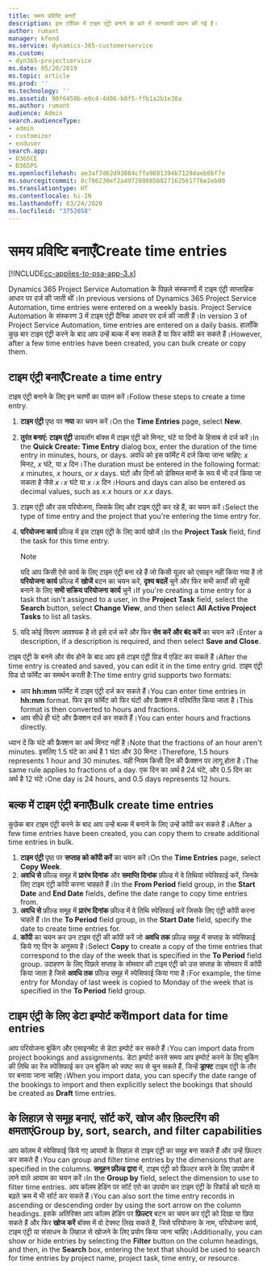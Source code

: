 ```yaml
---
title: समय प्रविष्टि बनाएँ
description: इस टॉपिक में टाइम एंट्री बनाने के बारे में जानकारी प्रदान की गई है।
author: rumant
manager: kfend
ms.service: dynamics-365-customerservice
ms.custom:
- dyn365-projectservice
ms.date: 05/20/2019
ms.topic: article
ms.prod: ''
ms.technology: ''
ms.assetid: 90f6450b-e0c4-4d86-b8f5-ffb1a2b1e38a
ms.author: rumant
audience: Admin
search.audienceType:
- admin
- customizer
- enduser
search.app:
- D365CE
- D365PS
ms.openlocfilehash: ae3af7d62d93884c7fa9881394b7129daeb8bf7e
ms.sourcegitcommit: 8c786230ef2a497280885b827162561776e2eb00
ms.translationtype: HT
ms.contentlocale: hi-IN
ms.lasthandoff: 03/24/2020
ms.locfileid: "3752058"
---
```

# <a name="create-time-entries"></a><span data-ttu-id="83dbc-103">समय प्रविष्टि बनाएँ</span><span class="sxs-lookup"><span data-stu-id="83dbc-103">Create time entries</span></span>

[!INCLUDE[cc-applies-to-psa-app-3.x](../includes/cc-applies-to-psa-app-3x.md)]

<span data-ttu-id="83dbc-104">Dynamics 365 Project Service Automation के पिछले संस्करणों में टाइम एंट्री साप्ताहिक आधार पर दर्ज की जाती थीं।</span><span class="sxs-lookup"><span data-stu-id="83dbc-104">In previous versions of Dynamics 365 Project Service Automation, time entries were entered on a weekly basis.</span></span> <span data-ttu-id="83dbc-105">Project Service Automation के संस्करण 3 में टाइम एंट्री दैनिक आधार पर दर्ज की जाती हैं।</span><span class="sxs-lookup"><span data-stu-id="83dbc-105">In version 3 of Project Service Automation, time entries are entered on a daily basis.</span></span> <span data-ttu-id="83dbc-106">हालाँकि कुछ बार टाइम एंट्री करने के बाद आप उन्हें बल्क में बना सकते हैं या फिर कॉपी कर सकते हैं।</span><span class="sxs-lookup"><span data-stu-id="83dbc-106">However, after a few time entries have been created, you can bulk create or copy them.</span></span>

## <a name="create-a-time-entry"></a><span data-ttu-id="83dbc-107">टाइम एंट्री बनाएँ</span><span class="sxs-lookup"><span data-stu-id="83dbc-107">Create a time entry</span></span>

<span data-ttu-id="83dbc-108">टाइम एंट्री बनाने के लिए इन चरणों का पालन करें।</span><span class="sxs-lookup"><span data-stu-id="83dbc-108">Follow these steps to create a time entry.</span></span>

1. <span data-ttu-id="83dbc-109">**टाइम एंट्री** पृष्ठ पर **नया** का चयन करें।</span><span class="sxs-lookup"><span data-stu-id="83dbc-109">On the **Time Entries** page, select **New**.</span></span>
2. <span data-ttu-id="83dbc-110">**तुरंत बनाएं: टाइम एंट्री** डायलॉग बॉक्स में टाइम एंट्री को मिनट, घंटे या दिनों के हिसाब से दर्ज करें।</span><span class="sxs-lookup"><span data-stu-id="83dbc-110">In the **Quick Create: Time Entry** dialog box, enter the duration of the time entry in minutes, hours, or days.</span></span> <span data-ttu-id="83dbc-111">अवधि को इस फॉर्मेट में दर्ज किया जाना चाहिए: *x* मिनट, *x* घंटे, या *x* दिन।</span><span class="sxs-lookup"><span data-stu-id="83dbc-111">The duration must be entered in the following format: *x* minutes, *x* hours, or *x* days.</span></span> <span data-ttu-id="83dbc-112">घंटों और दिनों को डेसिमल मानों के रूप में भी दर्ज किया जा सकता है जैसे *x।x* घंटे या *x।x* दिन।</span><span class="sxs-lookup"><span data-stu-id="83dbc-112">Hours and days can also be entered as decimal values, such as *x.x* hours or *x.x* days.</span></span>
3. <span data-ttu-id="83dbc-113">टाइम एंट्री और उस परियोजना, जिसके लिए और टाइम एंट्री कर रहे हैं, का चयन करें।</span><span class="sxs-lookup"><span data-stu-id="83dbc-113">Select the type of time entry and the project that you're entering the time entry for.</span></span>
4. <span data-ttu-id="83dbc-114">**परियोजना कार्य** फ़ील्ड में इस टाइम एंट्री के लिए कार्य खोजें।</span><span class="sxs-lookup"><span data-stu-id="83dbc-114">In the **Project Task** field, find the task for this time entry.</span></span>

    > [!NOTE]
    > <span data-ttu-id="83dbc-115">यदि आप किसी ऐसे कार्य के लिए टाइम एंट्री बना रहे हैं जो किसी यूज़र को एसाइन नहीं किया गया है तो **परियोजना कार्य** फ़ील्ड में **खोजें** बटन का चयन करें, **दृश्य बदलें** चुनें और फिर सभी कार्यों की सूची बनाने के लिए **सभी सक्रिय परियोजना कार्य** चुनें।</span><span class="sxs-lookup"><span data-stu-id="83dbc-115">If you're creating a time entry for a task that isn't assigned to a user, in the **Project Task** field, select the **Search** button, select **Change View**, and then select **All Active Project Tasks** to list all tasks.</span></span>

5. <span data-ttu-id="83dbc-116">यदि कोई विवरण आवश्यक है तो इसे दर्ज करें और फिर **सेव करें और बंद करें** का चयन करें।</span><span class="sxs-lookup"><span data-stu-id="83dbc-116">Enter a description, if a description is required, and then select **Save and Close**.</span></span>

<span data-ttu-id="83dbc-117">टाइम एंट्री के बनने और सेव होने के बाद आप इसे टाइम एंट्री ग्रिड में एडिट कर सकते हैं।</span><span class="sxs-lookup"><span data-stu-id="83dbc-117">After the time entry is created and saved, you can edit it in the time entry grid.</span></span> <span data-ttu-id="83dbc-118">टाइम एंट्री ग्रिड दो फॉर्मेट का समर्थन करती है:</span><span class="sxs-lookup"><span data-stu-id="83dbc-118">The time entry grid supports two formats:</span></span>

- <span data-ttu-id="83dbc-119">आप **hh:mm** फॉर्मेट में टाइम एंट्री दर्ज कर सकते हैं।</span><span class="sxs-lookup"><span data-stu-id="83dbc-119">You can enter time entries in **hh:mm** format.</span></span> <span data-ttu-id="83dbc-120">फिर इस फॉर्मेट को फिर घंटों और फ्रैक्शन में परिवर्तित किया जाता है।</span><span class="sxs-lookup"><span data-stu-id="83dbc-120">This format is then converted to hours and fractions.</span></span>
- <span data-ttu-id="83dbc-121">आप सीधे ही घंटे और फ्रैक्शन दर्ज कर सकते हैं।</span><span class="sxs-lookup"><span data-stu-id="83dbc-121">You can enter hours and fractions directly.</span></span>

<span data-ttu-id="83dbc-122">ध्यान दें कि घंटे की फ्रैक्शन का अर्थ मिनट नहीं है।</span><span class="sxs-lookup"><span data-stu-id="83dbc-122">Note that the fractions of an hour aren't minutes.</span></span> <span data-ttu-id="83dbc-123">इसलिए 1.5 घंटे का अर्थ है 1 घंटा और 30 मिनट।</span><span class="sxs-lookup"><span data-stu-id="83dbc-123">Therefore, 1.5 hours represents 1 hour and 30 minutes.</span></span> <span data-ttu-id="83dbc-124">यही नियम किसी दिन की फ्रैक्शन पर लागू होता है।</span><span class="sxs-lookup"><span data-stu-id="83dbc-124">The same rule applies to fractions of a day.</span></span> <span data-ttu-id="83dbc-125">एक दिन का अर्थ है 24 घंटे, और 0.5 दिन का अर्थ है 12 घंटे।</span><span class="sxs-lookup"><span data-stu-id="83dbc-125">One day is 24 hours, and 0.5 days represents 12 hours.</span></span>

## <a name="bulk-create-time-entries"></a><span data-ttu-id="83dbc-126">बल्क में टाइम एंट्री बनाएँ</span><span class="sxs-lookup"><span data-stu-id="83dbc-126">Bulk create time entries</span></span>

<span data-ttu-id="83dbc-127">कुछेक बार टाइम एंट्री करने के बाद आप उन्हें बल्क में बनाने के लिए उन्हें कॉपी कर सकते हैं।</span><span class="sxs-lookup"><span data-stu-id="83dbc-127">After a few time entries have been created, you can copy them to create additional time entries in bulk.</span></span>

1. <span data-ttu-id="83dbc-128">**टाइम एंट्री** पृष्ठ पर **सप्ताह को कॉपी करें** का चयन करें।</span><span class="sxs-lookup"><span data-stu-id="83dbc-128">On the **Time Entries** page, select **Copy Week**.</span></span>
2. <span data-ttu-id="83dbc-129">**अवधि से** फ़ील्ड समूह में **प्रारंभ दिनांक** और **समाप्ति दिनांक** फ़ील्ड में वे तिथियां स्पेसिफाई करें, जिनके लिए टाइम एंट्री कॉपी करना चाहहते हैं।</span><span class="sxs-lookup"><span data-stu-id="83dbc-129">In the **From Period** field group, in the **Start Date** and **End Date** fields, define the date range to copy time entries from.</span></span>
3. <span data-ttu-id="83dbc-130">**अवधि से** फ़ील्ड समूह में **प्रारंभ दिनांक** फ़ील्ड में वे तिथि स्पेसिफाई करें जिसके लिए एंट्री कॉपी करना चाहते हैं।</span><span class="sxs-lookup"><span data-stu-id="83dbc-130">In the **To Period** field group, in the **Start Date** field, specify the date to create time entries for.</span></span>
4. <span data-ttu-id="83dbc-131">**कॉपी** का चयन कर उन टाइम एंट्री की कॉपी करें जो **अवधि तक** फ़ील्ड समूह में सप्ताह के स्पेसिफाई किये गए दिन के अनुरूप है।</span><span class="sxs-lookup"><span data-stu-id="83dbc-131">Select **Copy** to create a copy of the time entries that correspond to the day of the week that is specified in the **To Period** field group.</span></span> <span data-ttu-id="83dbc-132">उदाहरण के लिए पिछले सप्ताह के सोमवार की टाइम एंट्री को उस सप्ताह के सोमवार में कॉपी किया जाता है जिसे **अवधि तक** फ़ील्ड समूह में स्पेसिफाई किया गया है।</span><span class="sxs-lookup"><span data-stu-id="83dbc-132">For example, the time entry for Monday of last week is copied to Monday of the week that is specified in the **To Period** field group.</span></span>

## <a name="import-data-for-time-entries"></a><span data-ttu-id="83dbc-133">टाइम एंट्री के लिए डेटा इम्पोर्ट करें</span><span class="sxs-lookup"><span data-stu-id="83dbc-133">Import data for time entries</span></span>

<span data-ttu-id="83dbc-134">आप परियोजना बुकिंग और एसाइनमेंट से डेटा इम्पोर्ट कर सकते हैं।</span><span class="sxs-lookup"><span data-stu-id="83dbc-134">You can import data from project bookings and assignments.</span></span> <span data-ttu-id="83dbc-135">डेटा इम्पोर्ट करते समय आप इम्पोर्ट करने के लिए बुकिंग की तिथि का रेंज स्पेसिफाई कर उन बुकिंग को स्पष्ट रूप से चुन सकते हैं, जिन्हें **ड्राफ्ट** टाइम एंट्री के तौर पर बनाया जाना चाहिए।</span><span class="sxs-lookup"><span data-stu-id="83dbc-135">When you import data, you can specify the date range of the bookings to import and then explicitly select the bookings that should be created as **Draft** time entries.</span></span>

## <a name="group-by-sort-search-and-filter-capabilities"></a><span data-ttu-id="83dbc-136">के लिहाज़ से समूह बनाएं, सॉर्ट करें, खोज और फ़िल्टरिंग की क्षमताएं</span><span class="sxs-lookup"><span data-stu-id="83dbc-136">Group by, sort, search, and filter capabilities</span></span>

<span data-ttu-id="83dbc-137">आप कॉलम में स्पेसिफाई किये गए आयामों के लिहाज़ से टाइम एंट्री का समूह बना सकते हैं और उन्हें फ़िल्टर कर सकते हैं।</span><span class="sxs-lookup"><span data-stu-id="83dbc-137">You can group and filter time entries by the dimensions that are specified in the columns.</span></span> <span data-ttu-id="83dbc-138">**समूहन फ़ील्ड द्वारा** में, टाइम एंट्री को फ़िल्टर करने के लिए उपयोग में लाने वाले आयाम का चयन करें।</span><span class="sxs-lookup"><span data-stu-id="83dbc-138">In the **Group by** field, select the dimension to use to filter time entries.</span></span> <span data-ttu-id="83dbc-139">आप कॉलम हेडिंग पर सॉर्ट एरो का उपयोग कर टाइम एंट्री के रिकॉर्ड को घटते या बढ़ते क्रम में भी सॉर्ट कर सकते हैं।</span><span class="sxs-lookup"><span data-stu-id="83dbc-139">You can also sort the time entry records in ascending or descending order by using the sort arrow on the column headings.</span></span> <span data-ttu-id="83dbc-140">इसके अतिरिक्त आप कॉलम हेडिंग पर **फ़िल्टर** बटन का चयन कर एंट्री को दिखा या छिपा सकते हैं और फिर **खोज करें** बॉक्स में वो टेक्स्ट लिख सकते हैं, जिसे परियोजना के नाम, परियोजना कार्य, टाइम एंट्री या संसाधन के लिहाज़ से खोजने के लिए प्रयोग किया जाना चाहिए।</span><span class="sxs-lookup"><span data-stu-id="83dbc-140">Additionally, you can show or hide entries by selecting the **Filter** button on the column headings, and then, in the **Search** box, entering the text that should be used to search for time entries by project name, project task, time entry, or resource.</span></span>
